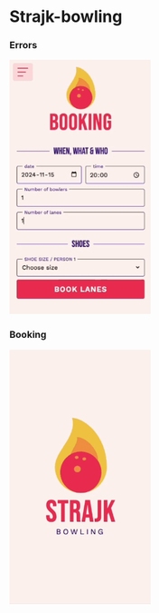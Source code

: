 # Strajk-bowling

### Errors

<img src="errors.gif" alt="Errors" width="250">

### Booking

<img src="booking.gif" alt="Booking" width="250">
